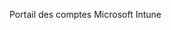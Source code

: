<Token xmlns:xlink="http://www.w3.org/1999/xlink">Portail des comptes Microsoft Intune</Token>

<!--HONumber=May16_HO1-->


